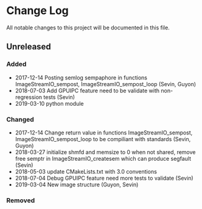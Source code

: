 # Change Log

All notable changes to this project will be documented in this file.

## Unreleased

### Added

- 2017-12-14 Posting semlog sempaphore in functions ImageStreamIO_sempost, ImageStreamIO_sempost_loop (Sevin, Guyon)
- 2018-07-03 Add GPUIPC feature need to be validate with non-regression tests (Sevin)
- 2019-03-10 python module

### Changed

- 2017-12-14 Change return value in functions ImageStreamIO_sempost, ImageStreamIO_sempost_loop to be compiliant with standards (Sevin, Guyon)
- 2018-03-27 initialize shmfd and memsize to 0 when not shared, remove free semptr in ImageStreamIO_createsem which can produce segfault (Sevin)
- 2018-05-03 update CMakeLists.txt with 3.0 conventions
- 2018-07-04 Debug GPUIPC feature need more tests to validate (Sevin)
- 2019-03-04 New image structure (Guyon, Sevin)

### Removed
